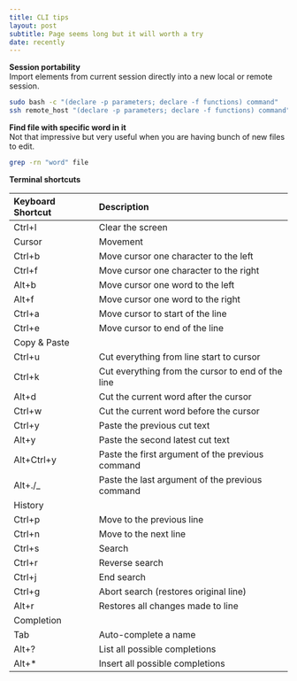 ```yaml
---
title: CLI tips
layout: post
subtitle: Page seems long but it will worth a try
date: recently
---
```

**Session portability**  
Import elements from current session directly into a new local or remote session.
```bash
sudo bash -c "(declare -p parameters; declare -f functions) command"
ssh remote_host "(declare -p parameters; declare -f functions) command"
```
**Find file with specific word in it**  
Not that impressive but very useful when you are having bunch of new files to edit.
```bash
grep -rn "word" file
```
**Terminal shortcuts**

|Keyboard Shortcut|Description|
|:----------------|:----------|
|Ctrl+l|Clear the screen|
|Cursor|Movement|
|Ctrl+b|Move cursor one character to the left|
|Ctrl+f|Move cursor one character to the right|
|Alt+b|Move cursor one word to the left|
|Alt+f|Move cursor one word to the right|
|Ctrl+a|Move cursor to start of the line|
|Ctrl+e|Move cursor to end of the line|
|Copy & Paste|
|Ctrl+u|Cut everything from line start to cursor|
|Ctrl+k|Cut everything from the cursor to end of the line|
|Alt+d|Cut the current word after the cursor|
|Ctrl+w|Cut the current word before the cursor|
|Ctrl+y|Paste the previous cut text|
|Alt+y|Paste the second latest cut text|
|Alt+Ctrl+y|Paste the first argument of the previous command|
|Alt+./_|Paste the last argument of the previous command|
|History|
|Ctrl+p|Move to the previous line|
|Ctrl+n|Move to the next line|
|Ctrl+s|Search|
|Ctrl+r|Reverse search|
|Ctrl+j|End search|
|Ctrl+g|Abort search (restores original line)|
|Alt+r|Restores all changes made to line|
|Completion|
|Tab|Auto-complete a name|
|Alt+?|List all possible completions|
|Alt+*|Insert all possible completions|
